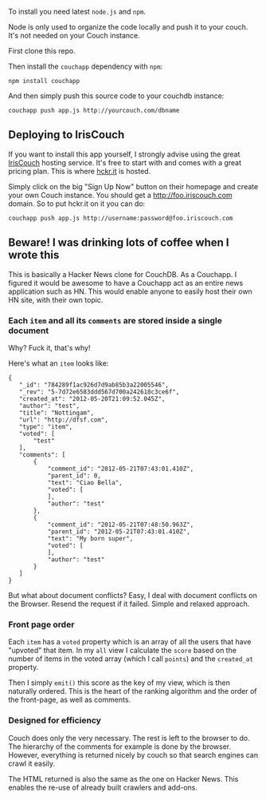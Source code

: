 To install you need latest `node.js` and `npm`.

Node is only used to organize the code locally and push it to your couch. It's not needed on your Couch instance.

First clone this repo.

Then install the `couchapp` dependency with `npm`:
  
    npm install couchapp

And then simply push this source code to your couchdb instance:

    couchapp push app.js http://yourcouch.com/dbname

## Deploying to IrisCouch

If you want to install this app yourself, I strongly advise using the great [IrisCouch](http://www.iriscouch.com/) hosting service. It's free to start with and comes with a great pricing plan. This is where [hckr.it](http://www.hckr.it/) is hosted.

Simply click on the big "Sign Up Now" button on their homepage and create your own Couch instance. You should get a http://foo.iriscouch.com domain. So to put hckr.it on it you can do:

    couchapp push app.js http://username:password@foo.iriscouch.com

## Beware! I was drinking lots of coffee when I wrote this

This is basically a Hacker News clone for CouchDB. As a Couchapp. 
I figured it would be awesome to have a Couchapp act as an entire news application such as HN.
This would enable anyone to easily host their own HN site, with their own topic.

### Each `item` and all its `comments` are stored inside a single document 

Why? Fuck it, that's why!

Here's what an `item` looks like:

    {
       "_id": "784289f1ac926d7d9ab85b3a22005546",
       "_rev": "5-7d72e6583ddd567d700a242618c3ce6f",
       "created_at": "2012-05-20T21:09:52.045Z",
       "author": "test",
       "title": "Nottingam",
       "url": "http://dfsf.com",
       "type": "item",
       "voted": [ 
           "test"
       ],
       "comments": [
           {
               "comment_id": "2012-05-21T07:43:01.410Z",
               "parent_id": 0,
               "text": "Ciao Bella",
               "voted": [
               ],
               "author": "test"
           },
           {
               "comment_id": "2012-05-21T07:48:50.963Z",
               "parent_id": "2012-05-21T07:43:01.410Z",
               "text": "My born super",
               "voted": [
               ],
               "author": "test"
           }
       ]
    } 

But what about document conflicts? Easy, I deal
with document conflicts on the Browser. Resend the request if it failed. Simple and relaxed approach.

### Front page order

Each `item` has a `voted` property which is an array of all the users
that have "upvoted" that item. In my `all` view I calculate the `score` based on the number of items in the voted array (which I call `points`) and the `created_at` property.

Then I simply `emit()` this score as the key of my view, which is then naturally ordered. This is the heart of the ranking algorithm and the order of the front-page, as well as comments.

### Designed for efficiency

Couch does only the very necessary. The rest is left to the browser to do. The hierarchy of the comments for example is done by the browser. However, everything is returned nicely by couch so that search engines can crawl it easily. 

The HTML returned is also the same as the one on Hacker News. This enables the re-use of already built crawlers and add-ons.
